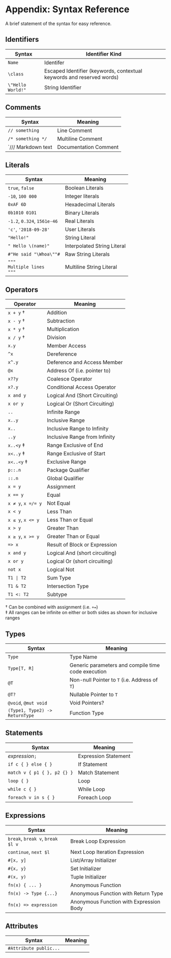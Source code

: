 # Appendix: Syntax Reference

A brief statement of the syntax for easy reference.

## Identifiers

| Syntax            | Identifier Kind                                                       |
| ----------------- | --------------------------------------------------------------------- |
| `Name`            | Identifer                                                             |
| `\class`          | Escaped Identifier (keywords, contextual keywords and reserved words) |
| `\"Hello World!"` | String Identifier                                                     |

## Comments

| Syntax             | Meaning               |
| ------------------ | --------------------- |
| `// something`     | Line Comment          |
| `/* something */`  | Multiline Comment     |
| `/// Markdown text | Documentation Comment |

## Literals

| Syntax                             | Meaning                     |
| ---------------------------------- | --------------------------- |
| `true`, `false`                    | Boolean Literals            |
| `-10`, `100 000`                   | Integer literals            |
| `0xAF 6D`                          | Hexadecimal Literals        |
| `0b1010 0101`                      | Binary Literals             |
| `-1.2`, `0.324`, `1561e-46`        | Real Literals               |
| `'c'`, `'2018-09-28'`              | User Literals               |
| `"Hello!"`                         | String Literal              |
| `" Hello \(name)"`                 | Interpolated String Literal |
| `#"He said "\Whoa\""#`             | Raw String Literals         |
| `"""`<br>`Multiple lines`<br>`"""` | Multiline String Literal    |

## Operators

| Operator           | Meaning                        |
| ------------------ | ------------------------------ |
| `x + y` †          | Addition                       |
| `x - y` †          | Subtraction                    |
| `x * y` †          | Multiplication                 |
| `x / y` †          | Division                       |
| `x.y`              | Member Access                  |
| `^x`               | Dereference                    |
| `x^.y`             | Deference and Access Member    |
| `@x`               | Address Of (i.e. pointer to)   |
| `x??y`             | Coalesce Operator             |
| `x?.y`             | Conditional Access Operator    |
| `x and y`          | Logical And (Short Circuiting) |
| `x or y`           | Logical Or (Short Circuiting)  |
| `..`               | Infinite Range                 |
| `x..y`             | Inclusive Range                |
| `x..`              | Inclusive Range to Infinity    |
| `..y`              | Inclusive Range from Infinity  |
| `x..<y` ‡          | Range Exclusive of End         |
| `x<..y` ‡          | Range Exclusive of Start       |
| `x<..<y` ‡         | Exclusive Range                |
| `p::.n`            | Package Qualifier              |
| `::.n`             | Global Qualifier               |
| `x = y`            | Assignment                     |
| `x == y`           | Equal                          |
| `x ≠ y`, `x =/= y` | Not Equal                      |
| `x < y`            | Less Than                      |
| `x ≤ y`, `x <= y`  | Less Than or Equal             |
| `x > y`            | Greater Than                   |
| `x ≥ y`, `x >= y`  | Greater Than or Equal          |
| `=> x`             | Result of Block or Expression  |
| `x and y`          | Logical And (short circuiting) |
| `x or y`           | Logical Or (short circuiting)  |
| `not x`            | Logical Not                    |
| `T1 \| T2`          | Sum Type                       |
| `T1 & T2`          | Intersection Type              |
| `T1 <: T2`         | Subtype                        |

† Can be combined with assignment (i.e. `+=`) \
‡ All ranges can be infinite on either or both sides as shown for inclusive ranges

## Types

| Syntax                         | Meaning                                            |
| ------------------------------ | -------------------------------------------------- |
| `Type`                         | Type Name                                          |
| `Type[T, R]`                   | Generic parameters and compile time code execution |
| `@T`                           | Non-null Pointer to `T`    (i.e. Address of `T`)   |
| `@T?`                          | Nullable Pointer to `T`                            |
| `@void`, `@mut void`           | Void Pointers?                                     |
| `(Type1, Type2) -> ReturnType` | Function Type                                      |

## Statements

| Syntax                      | Meaning              |
| --------------------------- | -------------------- |
| *expression*`;`             | Expression Statement |
| `if c { } else { }`         | If Statement         |
| `match v { p1 { }, p2 {} }` | Match Statement      |
| `loop { }`                  | Loop                 |
| `while c { }`               | While Loop           |
| `foreach v in s { }`        | Foreach Loop         |

## Expressions

| Syntax                           | Meaning                                 |
| -------------------------------- | --------------------------------------- |
| `break`, `break v`, `break $l v` | Break Loop Expression                   |
| `continue`, `next $l`            | Next Loop Iteration Expression          |
| `#[x, y]`                        | List/Array Initializer                  |
| `#{x, y}`                        | Set Initializer                         |
| `#(x, y)`                        | Tuple Initializer                       |
| `fn(x) { ... }`                  | Anonymous Function                      |
| `fn(x) -> Type {...}`            | Anonymous Function with Return Type     |
| `fn(x) => expression`            | Anonymous Function with Expression Body |

## Attributes

| Syntax                 | Meaning |
| ---------------------- | ------- |
| `#Attribute public...` |         |
